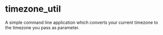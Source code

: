 # timezone_util
A simple command line application which converts your current timezone to the timezone you pass as parameter.
